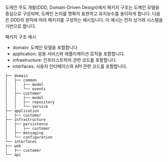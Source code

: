 
도메인 주도 개발(DDD, Domain-Driven Design)에서 패키지 구조는 도메인 모델을 중심으로 구성되며, 도메인 논리를 명확히 표현하고 유지보수를 용이하게 합니다.
다음은 DDD의 원칙에 따라 패키지를 구성하는 예시입니다. 이 예시는 전자 상거래 시스템을 기반으로 합니다.

패키지 구조 예시
- domain: 도메인 모델을 포함합니다.
- application: 응용 서비스와 애플리케이션 로직을 포함합니다.
- infrastructure: 인프라스트럭처 관련 코드를 포함합니다.
- interfaces: 사용자 인터페이스와 API 관련 코드를 포함합니다.
```
├── domain
│   ├── common
│   │   ├── model
│   │   └── events
│   ├── customer
│   │   ├── model
│   │   ├── repository
│   │   └── service
├── application
│   ├── customer
├── infrastructure
│   ├── persistence
│   │   ├── customer
│   ├── messaging
│   └── configuration
└── interfaces
├── web
│   ├── customer
└── api
```
